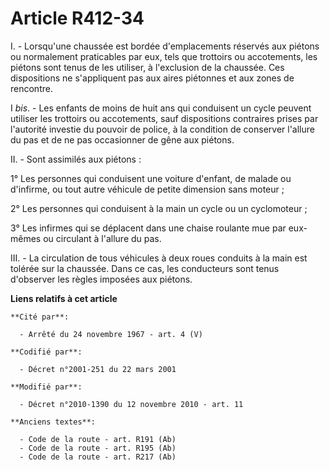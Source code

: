 # Article R412-34

I. - Lorsqu'une chaussée est bordée d'emplacements réservés aux piétons ou normalement praticables par eux, tels que
trottoirs ou accotements, les piétons sont tenus de les utiliser, à l'exclusion de la chaussée. Ces dispositions ne
s'appliquent pas aux aires piétonnes et aux zones de rencontre. 

I 
  _bis_. - Les enfants de moins de huit ans qui conduisent un cycle peuvent utiliser les trottoirs ou accotements, sauf
dispositions contraires prises par l'autorité investie du pouvoir de police, à la condition de conserver l'allure du pas et
de ne pas occasionner de gêne aux piétons. 

II. - Sont assimilés aux piétons :

1° Les personnes qui conduisent une voiture d'enfant, de malade ou d'infirme, ou tout autre véhicule de petite dimension sans
moteur ;

2° Les personnes qui conduisent à la main un cycle ou un cyclomoteur ;

3° Les infirmes qui se déplacent dans une chaise roulante mue par eux-mêmes ou circulant à l'allure du pas.

III. - La circulation de tous véhicules à deux roues conduits à la main est tolérée sur la chaussée. Dans ce cas, les
conducteurs sont tenus d'observer les règles imposées aux piétons.

**Liens relatifs à cet article**

	**Cité par**:

	  - Arrêté du 24 novembre 1967 - art. 4 (V)

	**Codifié par**:

	  - Décret n°2001-251 du 22 mars 2001

	**Modifié par**:

	  - Décret n°2010-1390 du 12 novembre 2010 - art. 11

	**Anciens textes**:

	  - Code de la route - art. R191 (Ab)
	  - Code de la route - art. R195 (Ab)
	  - Code de la route - art. R217 (Ab)
